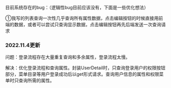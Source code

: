 目前系统存在的bug：（逻辑性bug目前应该没有，下面是一些优化想法）

①我写的列表查询一次性几乎查询所有属性数据，点击编辑按钮的时候直接用前端的数据，或者可以尝试只查询显示数据，点击编辑按钮再先后端发送一次查询请求



### 2022.11.4更新
问题：登录流程存在大量重复查询和多余属性，登录流程太慢。

解决：优化登录流程和查询属性。封装UserDetail时，只查询登录用户的权限按钮部分，菜单目录等用户登录成功后以get形式请求。查询用户信息的属性和权限菜单时只查询所需的属性。